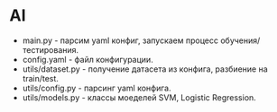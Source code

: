 # AI

- main.py - парсим yaml конфиг, запускаем процесс обучения/тестирования.
- config.yaml - файл конфигурации.
- utils/dataset.py - получение датасета из конфига, разбиение на train/test.
- utils/config.py - парсинг yaml конфига.
- utils/models.py - классы моеделей SVM, Logistic Regression.
